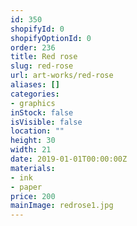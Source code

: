 ```yaml
---
id: 350
shopifyId: 0
shopifyOptionId: 0
order: 236
title: Red rose
slug: red-rose
url: art-works/red-rose
aliases: []
categories:
- graphics
inStock: false
isVisible: false
location: ""
height: 30
width: 21
date: 2019-01-01T00:00:00Z
materials:
- ink
- paper
price: 200
mainImage: redrose1.jpg
---
```

